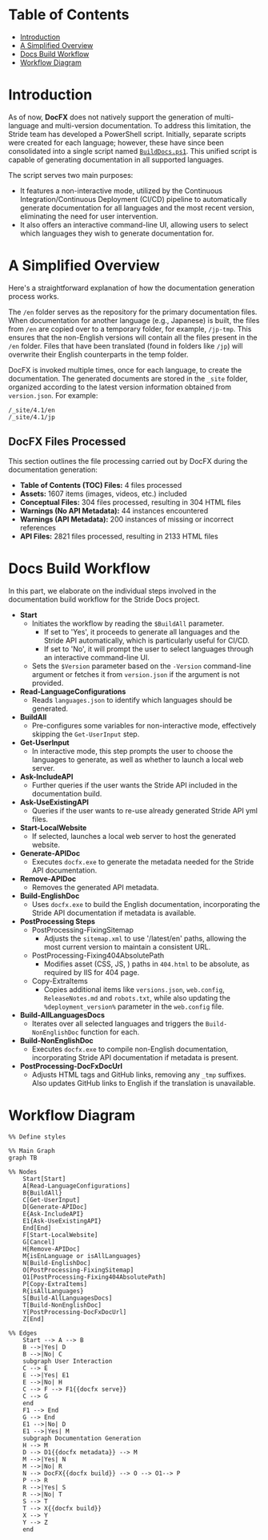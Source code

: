 # Table of Contents

- [Introduction](#introduction)
- [A Simplified Overview](#a-simplified-overview)
- [Docs Build Workflow](#docs-build-workflow)
- [Workflow Diagram](#workflow-diagram)

# Introduction
As of now, **DocFX** does not natively support the generation of multi-language and multi-version documentation. To address this limitation, the Stride team has developed a PowerShell script. Initially, separate scripts were created for each language; however, these have since been consolidated into a single script named [`BuildDocs.ps1`](https://github.com/stride3d/stride-docs/blob/staging/BuildDocs.ps1). This unified script is capable of generating documentation in all supported languages.

The script serves two main purposes:

- It features a non-interactive mode, utilized by the Continuous Integration/Continuous Deployment (CI/CD) pipeline to automatically generate documentation for all languages and the most recent version, eliminating the need for user intervention.
- It also offers an interactive command-line UI, allowing users to select which languages they wish to generate documentation for.

# A Simplified Overview

Here's a straightforward explanation of how the documentation generation process works.

The `/en` folder serves as the repository for the primary documentation files. When documentation for another language (e.g., Japanese) is built, the files from `/en` are copied over to a temporary folder, for example, `/jp-tmp`. This ensures that the non-English versions will contain all the files present in the `/en` folder. Files that have been translated (found in folders like `/jp`) will overwrite their English counterparts in the temp folder.

DocFX is invoked multiple times, once for each language, to create the documentation. The generated documents are stored in the `_site` folder, organized according to the latest version information obtained from `version.json`. For example:

```
/_site/4.1/en
/_site/4.1/jp
```

## DocFX Files Processed

This section outlines the file processing carried out by DocFX during the documentation generation:

- **Table of Contents (TOC) Files:** 4 files processed
- **Assets:** 1607 items (images, videos, etc.) included
- **Conceptual Files:** 304 files processed, resulting in 304 HTML files
- **Warnings (No API Metadata):** 44 instances encountered
- **Warnings (API Metadata):** 200 instances of missing or incorrect references
- **API Files:** 2821 files processed, resulting in 2133 HTML files

# Docs Build Workflow

In this part, we elaborate on the individual steps involved in the documentation build workflow for the Stride Docs project.

- **Start**
  - Initiates the workflow by reading the `$BuildAll` parameter.
    - If set to 'Yes', it proceeds to generate all languages and the Stride API automatically, which is particularly useful for CI/CD.
    - If set to 'No', it will prompt the user to select languages through an interactive command-line UI.
  - Sets the `$Version` parameter based on the `-Version` command-line argument or fetches it from `version.json` if the argument is not provided.
- **Read-LanguageConfigurations**
  - Reads `languages.json` to identify which languages should be generated.
- **BuildAll**
  - Pre-configures some variables for non-interactive mode, effectively skipping the `Get-UserInput` step.
- **Get-UserInput**
  - In interactive mode, this step prompts the user to choose the languages to generate, as well as whether to launch a local web server.
- **Ask-IncludeAPI**
  - Further queries if the user wants the Stride API included in the documentation build.
- **Ask-UseExistingAPI**
  - Queries if the user wants to re-use already generated Stride API yml files.
- **Start-LocalWebsite**
  - If selected, launches a local web server to host the generated website.
- **Generate-APIDoc**
  - Executes `docfx.exe` to generate the metadata needed for the Stride API documentation.
- **Remove-APIDoc**
  - Removes the generated API metadata.
- **Build-EnglishDoc**
  - Uses `docfx.exe` to build the English documentation, incorporating the Stride API documentation if metadata is available.
- **PostProcessing Steps**
  - PostProcessing-FixingSitemap
    - Adjusts the `sitemap.xml` to use '/latest/en' paths, allowing the most current version to maintain a consistent URL.
  - PostProcessing-Fixing404AbsolutePath
    - Modifies asset (CSS, JS, ) paths in `404.html` to be absolute, as required by IIS for 404 page.
  - Copy-ExtraItems
    - Copies additional items like `versions.json`, `web.config`, `ReleaseNotes.md` and `robots.txt`, while also updating the `%deployment_version%` parameter in the `web.config` file.
- **Build-AllLanguagesDocs**
  - Iterates over all selected languages and triggers the `Build-NonEnglishDoc` function for each.
- **Build-NonEnglishDoc**
  - Executes `docfx.exe` to compile non-English documentation, incorporating Stride API documentation if metadata is present.
- **PostProcessing-DocFxDocUrl**
  - Adjusts HTML tags and GitHub links, removing any `_tmp` suffixes. Also updates GitHub links to English if the translation is unavailable.

# Workflow Diagram


``` mermaid
%% Define styles

%% Main Graph
graph TB

%% Nodes
    Start[Start]
    A[Read-LanguageConfigurations]
    B{BuildAll}
    C[Get-UserInput]
    D[Generate-APIDoc]
    E{Ask-IncludeAPI}
    E1{Ask-UseExistingAPI}
    End[End]
    F[Start-LocalWebsite]
    G[Cancel]
    H[Remove-APIDoc]
    M{isEnLanguage or isAllLanguages}
    N[Build-EnglishDoc]
    O[PostProcessing-FixingSitemap]
    O1[PostProcessing-Fixing404AbsolutePath]
    P[Copy-ExtraItems]
    R{isAllLanguages}
    S[Build-AllLanguagesDocs]
    T[Build-NonEnglishDoc]
    Y[PostProcessing-DocFxDocUrl]
    Z[End]

%% Edges
    Start --> A --> B
    B -->|Yes| D
    B -->|No| C
    subgraph User Interaction
    C --> E
    E -->|Yes| E1
    E -->|No| H
    C --> F --> F1{{docfx serve}}
    C --> G
    end
    F1 --> End
    G --> End
    E1 -->|No| D
    E1 -->|Yes| M
    subgraph Documentation Generation
    H --> M
    D --> D1{{docfx metadata}} --> M
    M -->|Yes| N
    M -->|No| R
    N --> DocFX{{docfx build}} --> O --> O1--> P
    P --> R
    R -->|Yes| S
    R -->|No| T
    S --> T
    T --> X{{docfx build}}
    X --> Y
    Y --> Z
    end
```